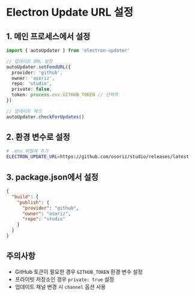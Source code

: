 # Electron Update URL 설정

## 1. 메인 프로세스에서 설정

```typescript
import { autoUpdater } from 'electron-updater'

// 업데이트 URL 설정
autoUpdater.setFeedURL({
  provider: 'github',
  owner: 'osoriz',
  repo: 'studio',
  private: false,
  token: process.env.GITHUB_TOKEN // 선택적
})

// 업데이트 체크
autoUpdater.checkForUpdates()
```

## 2. 환경 변수로 설정

```bash
# .env 파일에 추가
ELECTRON_UPDATE_URL=https://github.com/osoriz/studio/releases/latest
```

## 3. package.json에서 설정

```json
{
  "build": {
    "publish": {
      "provider": "github",
      "owner": "osoriz",
      "repo": "studio"
    }
  }
}
```

## 주의사항

- GitHub 토큰이 필요한 경우 `GITHUB_TOKEN` 환경 변수 설정
- 프라이빗 저장소인 경우 `private: true` 설정
- 업데이트 채널 변경 시 `channel` 옵션 사용
